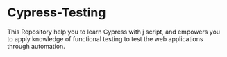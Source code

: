 # Cypress-Testing
This Repository help you to learn Cypress with j script, and empowers you to apply knowledge of functional testing to test the web applications through automation.
